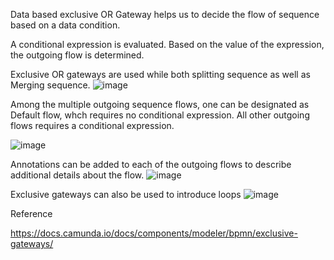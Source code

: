 Data based exclusive OR Gateway helps us to decide the flow of sequence based on a data condition.

A conditional expression is evaluated. Based on the value of the expression, the outgoing flow is determined. 

Exclusive OR gateways are used while both splitting sequence as well as Merging sequence. 
![image](https://github.com/softwaremodelling/softwaremodelling.github.io/assets/14120650/f001774a-547f-442c-a83f-0e27be0e0014)


Among the multiple outgoing sequence flows, one can be designated as Default flow, whch requires no conditional expression. All other outgoing flows requires a conditional expression.

![image](https://github.com/softwaremodelling/softwaremodelling.github.io/assets/14120650/fbaaaf12-b331-4f11-9251-da8bb0b0827e)


Annotations can be added to each of the outgoing flows to describe additional details about the flow. 
![image](https://github.com/softwaremodelling/softwaremodelling.github.io/assets/14120650/1e383c5c-4503-480b-9ceb-8cb26f6cf2d7)


Exclusive gateways can also be used to introduce loops
![image](https://github.com/softwaremodelling/softwaremodelling.github.io/assets/14120650/0526bd96-169a-4c22-b331-7537e83f542e)


Reference

https://docs.camunda.io/docs/components/modeler/bpmn/exclusive-gateways/
